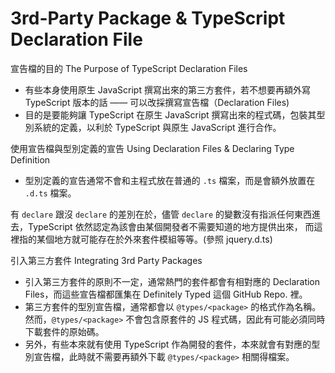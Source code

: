 # 3rd-Party Package & TypeScript Declaration File

宣告檔的目的 The Purpose of TypeScript Declaration Files

- 有些本身使用原生 JavaScript 撰寫出來的第三方套件，若不想要再額外寫 TypeScript 版本的話 —— 可以改採撰寫宣告檔（Declaration Files)
- 目的是要能夠讓 TypeScript 在原生 JavaScript 撰寫出來的程式碼，包裝其型別系統的定義，以利於 TypeScript 與原生 JavaScript 進行合作。

使用宣告檔與型別定義的宣告 Using Declaration Files & Declaring Type Definition

- 型別定義的宣告通常不會和主程式放在普通的 `.ts` 檔案，而是會額外放置在 `.d.ts` 檔案。

有 `declare` 跟沒 `declare` 的差別在於，儘管 `declare` 的變數沒有指派任何東西進去，TypeScript 依然認定為該會由某個開發者不需要知道的地方提供出來，
而這裡指的某個地方就可能存在於外來套件模組等等。(參照 jquery.d.ts)

引入第三方套件 Integrating 3rd Party Packages

- 引入第三方套件的原則不一定，通常熱門的套件都會有相對應的 Declaration Files，而這些宣告檔都匯集在 Definitely Typed 這個 GitHub Repo. 裡。
- 第三方套件的型別宣告檔，通常都會以 `@types/<package>` 的格式作為名稱。然而，`@types/<package>` 不會包含原套件的 JS 程式碼，因此有可能必須同時下載套件的原始碼。
- 另外，有些本來就有使用 TypeScript 作為開發的套件，本來就會有對應的型別宣告檔，此時就不需要再額外下載 `@types/<package>` 相關得檔案。
